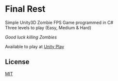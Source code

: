 # Final Rest

Simple Unity3D Zombie FPS Game programmed in C#<br>
Three levels to play (Easy, Medium & Hard)<br>

*Good luck killing Zombies*<br>

Available to play at <a href="https://play.unity.com/en/games/133d22b6-08e7-4e03-a56c-5b76d08bc246/final-rest">Unity Play</a>

## License
[MIT](https://choosealicense.com/licenses/mit/)
